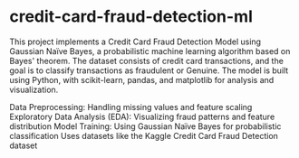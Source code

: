 # credit-card-fraud-detection-ml
This project implements a Credit Card Fraud Detection Model using Gaussian Naïve Bayes, a probabilistic machine learning algorithm based on Bayes' theorem. The dataset consists of credit card transactions, and the goal is to classify transactions as fraudulent or Genuine. The model is built using Python, with scikit-learn, pandas, and matplotlib for analysis and visualization.

 Data Preprocessing: Handling missing values and feature scaling
 Exploratory Data Analysis (EDA): Visualizing fraud patterns and feature distribution
 Model Training: Using Gaussian Naïve Bayes for probabilistic classification
 Uses datasets like the Kaggle Credit Card Fraud Detection dataset  
